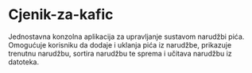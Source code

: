 # Cjenik-za-kafic
Jednostavna konzolna aplikacija za upravljanje sustavom narudžbi pića. Omogućuje korisniku da dodaje i uklanja pića iz narudžbe, prikazuje trenutnu narudžbu, sortira narudžbu te sprema i učitava narudžbu iz datoteka.
